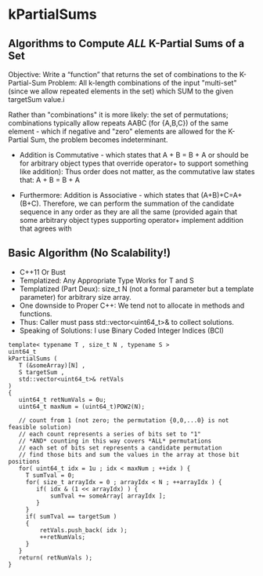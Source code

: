 # kPartialSums

## Algorithms to Compute *ALL* K-Partial Sums of a Set

Objective: Write a “function” that returns the set of
combinations to the K-Partial-Sum Problem: All k-length
combinations of the input "multi-set" (since we allow
repeated elements in the set) which SUM to the given
targetSum value.i

Rather than "combinations" it is more likely: the set
of permutations; combinations typically allow repeats
AABC (for {A,B,C}) of the same element - which if negative
and "zero" elements are allowed for the K-Partial Sum,
the problem becomes indeterminant.

* Addition is Commutative - which states that A + B = B + A
or should be for arbitrary object types that
override operator+ to support something like addition): Thus order does not
matter, as the commutative law states that: A + B = B + A

* Furthermore: Addition is Associative - which states that (A+B)+C=A+(B+C).
Therefore, we can perform the summation of the candidate sequence in any order
as they are all the same (provided again that some arbitrary object types
supporting operator+ implement addition that agrees with  

## Basic Algorithm (No Scalability!)

* C++11 Or Bust
* Templatized: Any Appropriate Type Works for T and S
* Templatized (Part Deux): size_t N (not a formal parameter but a template parameter) for arbitrary size array.
* One downside to Proper C++: We tend not to allocate in methods and functions.
* Thus: Caller must pass std::vector<uint64_t>& to collect solutions.
* Speaking of Solutions: I use Binary Coded Integer Indices (BCI)

```
template< typename T , size_t N , typename S >
uint64_t
kPartialSums (
   T (&someArray)[N] ,
   S targetSum ,
   std::vector<uint64_t>& retVals
)
{
   uint64_t retNumVals = 0u;
   uint64_t maxNum = (uint64_t)POW2(N);

   // count from 1 (not zero; the permutation {0,0,...0} is not feasible solution)
   // each count represents a series of bits set to "1"
   // *AND* counting in this way covers *ALL* permutations
   // each set of bits set represents a candidate permutation
   // find those bits and sum the values in the array at those bit positions
   for( uint64_t idx = 1u ; idx < maxNum ; ++idx ) {
     T sumTval = 0;
     for( size_t arrayIdx = 0 ; arrayIdx < N ; ++arrayIdx ) {
        if( idx & (1 << arrayIdx) ) {
            sumTval += someArray[ arrayIdx ];
        }
     }
     if( sumTval == targetSum )
     {
         retVals.push_back( idx );
         ++retNumVals;
     }
   }
   return( retNumVals );
}
```
